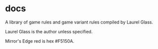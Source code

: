 # docs
A library of game rules and game variant rules compiled by Laurel Glass.

Laurel Glass is the author unless specified.

Mirror's Edge red is hex #F5150A.
